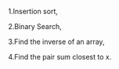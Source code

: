 1.Insertion sort,

2.Binary Search,

3.Find the inverse of an array,

4.Find the pair sum closest to x.
